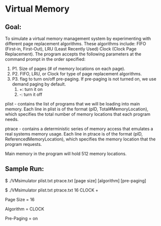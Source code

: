 # Virtual Memory

## Goal:

To simulate a virtual memory management system by experimenting with different page replacement algorithms. These algorithms include: FIFO (First-in, First-Out), LRU (Least Recently Used) Clock (Clock Page Replacement). The program accepts the following parameters at the command prompt in the order specified:

1. P1. Size of pages (# of memory locations on each page).
2. P2. FIFO, LRU, or Clock for type of page replacement algorithms.
3. P3. flag to turn on/off pre-paging. If pre-paging is not turned on, we use demand paging by default.
   1. +: turn it on
   2. -: turn it off
  
plist - contains the list of programs that we will be loading into main memory. Each line in plist is of the format (pID, Total#MemoryLocation), which specifies the total number of memory locations that each program needs.

ptrace - contains a deterministic series of memory access that emulates a real systems memory usage. Each line in ptrace is of the format (pID, ReferencedMemoryLocation), which specifies the memory location that the program requests.

Main memory in the program will hold 512 memory locations.

## Sample Run:
$ ./VMsimulator plist.txt ptrace.txt [page size] [algorithm] [pre-paging]

$ ./VMsimulator plist.txt ptrace.txt 16 CLOCK +

Page Size = 16

Algorithm = CLOCK

Pre-Paging = on
